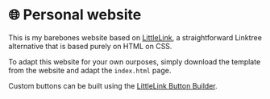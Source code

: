 # 🌐 Personal website
This is my barebones website based on [LittleLink](https://littlelink.io/), a straightforward Linktree alternative that is based purely on HTML on CSS.

To adapt this website for your own ourposes, simply download the template from the website and adapt the `index.html` page.

Custom buttons can be built using the [LittleLink Button Builder](https://builder.littlelink.io/).